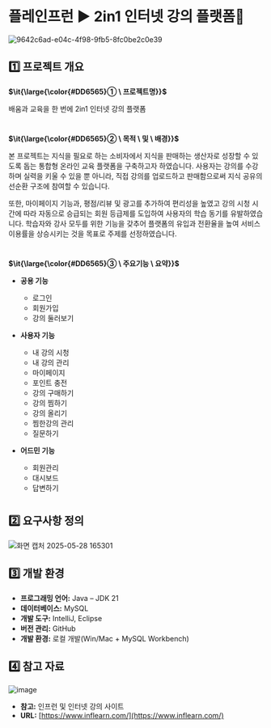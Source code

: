 # 플레인프런 ▶ 2in1 인터넷 강의 플랫폼👋

![9642c6ad-e04c-4f98-9fb5-8fc0be2c0e39](https://github.com/user-attachments/assets/eb9e020a-648a-4d66-87ce-eaca430de633)

## 1️⃣ 프로젝트 개요

**<p>$\it{\large{\color{#DD6565}① \ 프로젝트명}}$</p>** 

배움과 교육을 한 번에 2in1 인터넷 강의 플랫폼
#
**<p>$\it{\large{\color{#DD6565}② \ 목적 \ 및 \ 배경}}$</p>**

본 프로젝트는 지식을 필요로 하는 소비자에서 지식을 판매하는 생산자로 성장할 수 있도록 돕는 통합형 온라인 교육 플랫폼을 구축하고자 하였습니다. 사용자는 강의를 수강하며 실력을 키울 수 있을 뿐 아니라, 직접 강의를 업로드하고 판매함으로써 지식 공유의 선순환 구조에 참여할 수 있습니다. 

또한, 마이페이지 기능과, 평점/리뷰 및 광고를 추가하여 편리성을 높였고 강의 시청 시간에 따라 자동으로 승급되는 회원 등급제를 도입하여 사용자의 학습 동기를 유발하였습니다. 학습자와 강사 모두를 위한 기능을 갖추어 플랫폼의 유입과 전환율을 높여 서비스 이용률을 상승시키는 것을 목표로 주제를 선정하였습니다.
#
**<p>$\it{\large{\color{#DD6565}③ \ 주요기능  \ 요약}}$</p>**
* **공용 기능**
    * 로그인
    * 회원가입
    * 강의 둘러보기

* **사용자 기능**
    * 내 강의 시청
    * 내 강의 관리
    * 마이페이지
    * 포인트 충전
    * 강의 구매하기
    * 강의 찜하기
    * 강의 올리기
    * 찜한강의 관리
    * 질문하기

* **어드민 기능** 
    * 회원관리
    * 대시보드
    * 답변하기

#
## 2️⃣ 요구사항 정의

![화면 캡처 2025-05-28 165301](https://github.com/user-attachments/assets/34837c20-f80d-4500-be4d-b25fdff5a925)

## 3️⃣ 개발 환경

* **프로그래밍 언어:** Java – JDK 21
* **데이터베이스:** MySQL
* **개발 도구:** IntelliJ, Eclipse
* **버전 관리:** GitHub
* **개발 환경:** 로컬 개발(Win/Mac + MySQL Workbench)

## 4️⃣ 참고 자료

![image](https://github.com/user-attachments/assets/63be2490-a6ed-4ef5-883d-b5aa6463dff2)

* **참고:** 인프런 및 인터넷 강의 사이트
* **URL:** [https://www.inflearn.com/](https://www.inflearn.com/)
